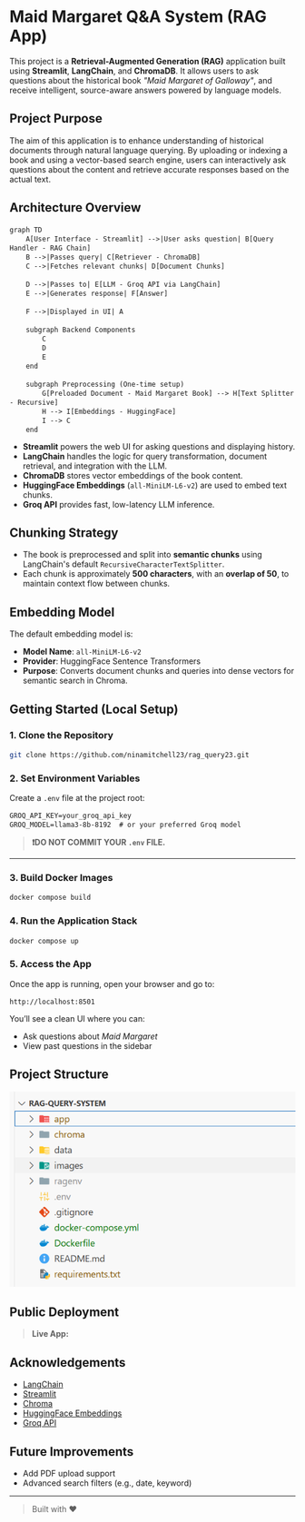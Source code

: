 
# Maid Margaret Q&A System (RAG App)

This project is a **Retrieval-Augmented Generation (RAG)** application built using **Streamlit**, **LangChain**, and **ChromaDB**. It allows users to ask questions about the historical book *"Maid Margaret of Galloway"*, and receive intelligent, source-aware answers powered by language models.


## Project Purpose

The aim of this application is to enhance understanding of historical documents through natural language querying. By uploading or indexing a book and using a vector-based search engine, users can interactively ask questions about the content and retrieve accurate responses based on the actual text.


## Architecture Overview

```mermaid
graph TD
    A[User Interface - Streamlit] -->|User asks question| B[Query Handler - RAG Chain]
    B -->|Passes query| C[Retriever - ChromaDB]
    C -->|Fetches relevant chunks| D[Document Chunks]

    D -->|Passes to| E[LLM - Groq API via LangChain]
    E -->|Generates response| F[Answer]

    F -->|Displayed in UI| A

    subgraph Backend Components
        C
        D
        E
    end

    subgraph Preprocessing (One-time setup)
        G[Preloaded Document - Maid Margaret Book] --> H[Text Splitter - Recursive]
        H --> I[Embeddings - HuggingFace]
        I --> C
    end
```


- **Streamlit** powers the web UI for asking questions and displaying history.
- **LangChain** handles the logic for query transformation, document retrieval, and integration with the LLM.
- **ChromaDB** stores vector embeddings of the book content.
- **HuggingFace Embeddings** (`all-MiniLM-L6-v2`) are used to embed text chunks.
- **Groq API** provides fast, low-latency LLM inference.


## Chunking Strategy

- The book is preprocessed and split into **semantic chunks** using LangChain's default `RecursiveCharacterTextSplitter`.
- Each chunk is approximately **500 characters**, with an **overlap of 50**, to maintain context flow between chunks.


## Embedding Model

The default embedding model is:

- **Model Name**: `all-MiniLM-L6-v2`
- **Provider**: HuggingFace Sentence Transformers
- **Purpose**: Converts document chunks and queries into dense vectors for semantic search in Chroma.

## Getting Started (Local Setup)

### 1. Clone the Repository

```bash
git clone https://github.com/ninamitchell23/rag_query23.git
```

### 2. Set Environment Variables

Create a `.env` file at the project root:

```
GROQ_API_KEY=your_groq_api_key
GROQ_MODEL=llama3-8b-8192  # or your preferred Groq model
```

> **❗DO NOT COMMIT YOUR `.env` FILE.**

---

### 3. Build Docker Images

```bash
docker compose build
```

### 4. Run the Application Stack

```bash
docker compose up
```

### 5. Access the App

Once the app is running, open your browser and go to:

```
http://localhost:8501
```

You’ll see a clean UI where you can:
- Ask questions about *Maid Margaret*
- View past questions in the sidebar


##  Project Structure

![Project Structure](images/project_structure.png)


##  Public Deployment

> **Live App:** 


## Acknowledgements

- [LangChain](https://github.com/langchain-ai/langchain)
- [Streamlit](https://streamlit.io)
- [Chroma](https://www.trychroma.com/)
- [HuggingFace Embeddings](https://huggingface.co/sentence-transformers/all-MiniLM-L6-v2)
- [Groq API](https://console.groq.com/)


## Future Improvements

- Add PDF upload support
- Advanced search filters (e.g., date, keyword)

---
> Built with ❤️ 
